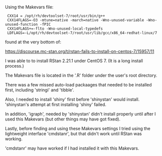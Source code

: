 Using the Makevars file:
       
     CXX14 = /opt/rh/devtoolset-7/root/usr/bin/g++
     CXX14FLAGS=-O3 -mtune=native -march=native -Wno-unused-variable -Wno-unused-function -fPIC
     CXX14FLAGS+=-flto -Wno-unused-local-typedefs
     LDFLAGS=-L/opt/rh/devtoolset-7/root/usr/lib/gcc/x86_64-redhat-linux/7
     
found at the very bottom of:

https://discourse.mc-stan.org/t/rstan-fails-to-install-on-centos-7/15957/11

I was able to to install RStan 2.21.1 under CentOS 7. (It is a long install process.)

The Makevars file is located in the '.R' folder under the user's root directory.

There was a few missed auto-load packaages that needed to be installed first, including 'stringi' and 'tibble'.

Also, I needed to install 'shiny' first before 'shinystan' would install. 'shinystan's attempt at first installing 'shiny' failed. 

In addition, 'igraph', needed by 'shinystan' didn't install properly until after I used this Makevars (but other things may have got fixed).

Lastly, before finding and using these Makevars settings I tried using the lightweight interface 'cmdstanr', but that didn't work until RStan was working.

'cmdstanr' may have worked if I had installed it with this Makevars.



